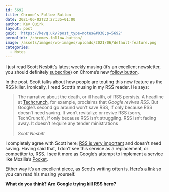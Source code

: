```yaml
---
id: 5692
title: Chrome’s Follow Button
date: 2021-06-02T23:27:35+01:00
author: Kev Quirk
layout: post
guid: 'https://kevq.uk/?post_type=notes&#038;p=5692'
permalink: /chromes-follow-button/
image: /assets/images/wp-images/uploads/2021/06/default-feature.png
categories:
  - Notes
---
```

I just read Scott Nesbitt’s latest weekly musing (it’s an excellent newsletter, you should definitely <a href="https://buttondown.email/weeklymusings" target="_blank" rel="noreferrer noopener">subscribe</a>) on Chrome’s new <a href="https://arstechnica.com/gadgets/2021/05/chromes-rss-powered-follow-button-is-like-a-rebooted-google-reader/" target="_blank" rel="noreferrer noopener">follow button</a>.

In the post, Scott talks about how people are touting this new feature as the RSS killer. Ironically, I read Scott’s musing in my RSS reader. He says:

<blockquote class="wp-block-quote">
  <p>
    The narrative about the death, or ill health, of RSS persists. A headline at&nbsp;<a href="https://techcrunch.com/2021/05/19/undead-again-google-brings-back-rss/" target="_blank" rel="noreferrer noopener">Techcrunch</a>, for example, proclaims that&nbsp;<em>Google revives RSS</em>. But Google’s second go around won’t save RSS, if only because RSS doesn’t need saving. It won’t revitalize or revive RSS (sorry, TechCrunch), if only because RSS isn’t struggling. RSS isn’t fading away. It doesn’t require any tender ministrations
  </p>

  <cite>Scott Nesbitt</cite>
</blockquote>

I completely agree with Scott here; [RSS is very important](https://kevq.uk/please-add-rss-support-to-your-site/) and doesn’t need saving. Having said that, I don’t see this service as a replacement, or competitor to, RSS. I see it more as Google’s attempt to implement a service like Mozilla’s <a href="https://getpocket.com/" target="_blank" rel="noreferrer noopener">Pocket</a>.

Either way it’s an excellent piece, as Scott’s writing often is. [Here’s a link](https://weeklymusings.net/) so you can read his musing yourself.

**What do you think? Are Google trying kill RSS here?**
